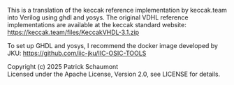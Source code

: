 This is a translation of the keccak reference implementation by keccak.team into Verilog using ghdl and yosys. The original VDHL reference implementations are available at the keccak standard website: https://keccak.team/files/KeccakVHDL-3.1.zip

To set up GHDL and yosys, I recommend the docker image developed by JKU: https://github.com/iic-jku/IIC-OSIC-TOOLS

Copyright (c) 2025 Patrick Schaumont  
Licensed under the Apache License, Version 2.0, see LICENSE for details.

